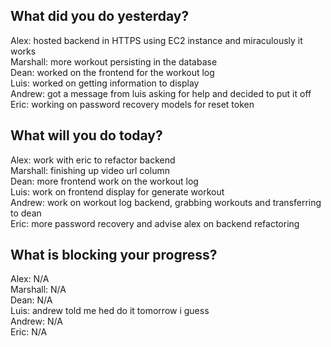 ## What did you do yesterday?
Alex: hosted backend in HTTPS using EC2 instance and miraculously it works<br>
Marshall: more workout persisting in the database<br>
Dean: worked on the frontend for the workout log<br>
Luis: worked on getting information to display <br>
Andrew: got a message from luis asking for help and decided to put it off<br>
Eric: working on password recovery models for reset token<br>
## What will you do today?
Alex: work with eric to refactor backend<br>
Marshall: finishing up video url column<br>
Dean: more frontend work on the workout log<br>
Luis: work on frontend display for generate workout<br>
Andrew: work on workout log backend, grabbing workouts and transferring to dean<br>
Eric: more password recovery and advise alex on backend refactoring<br>
## What is blocking your progress?
Alex: N/A<br>
Marshall: N/A<br>
Dean: N/A<br>
Luis: andrew told me hed do it tomorrow i guess<br>
Andrew: N/A<br>
Eric: N/A<br>